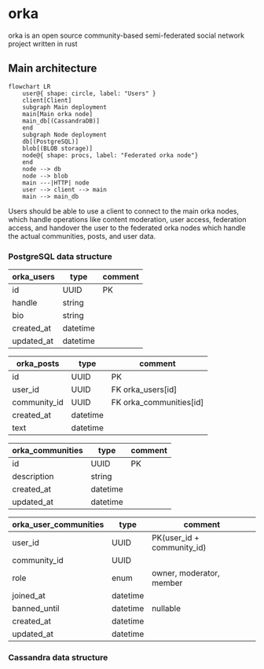 # orka

orka is an open source community-based semi-federated social network project written in rust

## Main architecture

```mermaid
flowchart LR
    user@{ shape: circle, label: "Users" }
    client[Client]
    subgraph Main deployment
    main[Main orka node]
    main_db[(CassandraDB)]
    end
    subgraph Node deployment
    db[(PostgreSQL)]
    blob[(BLOB storage)]
    node@{ shape: procs, label: "Federated orka node"}
    end
    node --> db
    node --> blob
    main ---|HTTP| node
    user --> client --> main
    main --> main_db
```

Users should be able to use a client to connect to the main orka nodes, which handle operations like content moderation, user access, federation access, and handover the user to the federated orka nodes which handle the actual communities, posts, and user data. 

### PostgreSQL data structure

|orka_users|type|comment|
|-|-|-|
|id |UUID|PK|
|handle|string||
|bio|string||
|created_at|datetime||
|updated_at|datetime||

|orka_posts|type|comment|
|-|-|-|
|id|UUID|PK|
|user_id|UUID|FK orka_users[id]|
|community_id|UUID|FK orka_communities[id]|
|created_at|datetime||
|text|datetime||

|orka_communities|type|comment|
|-|-|-|
|id|UUID|PK|
|description|string||
|created_at|datetime||
|updated_at|datetime||

|orka_user_communities|type|comment|
|-|-|-|
|user_id|UUID|PK(user_id + community_id)|
|community_id|UUID||
|role|enum|owner, moderator, member|
|joined_at|datetime||
|banned_until|datetime|nullable|
|created_at|datetime||
|updated_at|datetime||

### Cassandra data structure